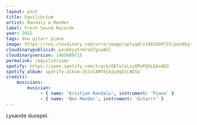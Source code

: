 ```yaml
---
layout: post
title: Equilibrium
artist: Randaly & Monder
label: Fresh Sound Records
year: 2012
tags: duo gitarr piano
image: https://res.cloudinary.com/urre/image/upload/v1465689715/pos66yy5rmra37gcw8kl.jpg
cloudinarypublicid: pos66yy5rmra37gcw8kl
cloudinaryversion: 1465689715
permalink: /equilibrium/
spotify: https://open.spotify.com/track/6EfalkLzyQPePQVLEAxAQ3
spotify_album: spotify:album:3S1slAMTdjb2ydqGlLWGSG
credits:
    musicians:
        musician:
             - { name: 'Kristjan Randalu', instrument: 'Piano' }
             - { name: 'Ben Monder', instrument: 'Gitarrr' }
---
```


Lysande duospel.